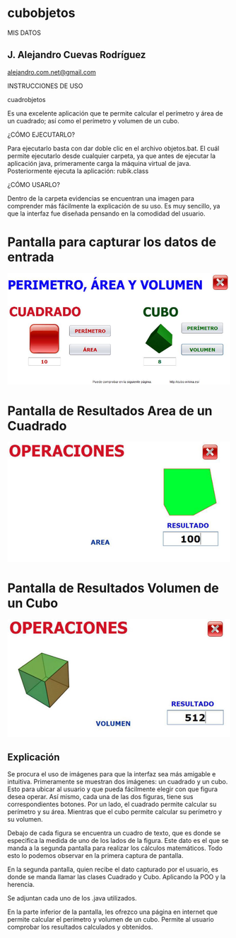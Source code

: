 # cubobjetos

MIS DATOS

## J. Alejandro Cuevas Rodríguez

alejandro.com.net@gmail.com

INSTRUCCIONES DE USO

cuadrobjetos

Es una excelente aplicación que te permite calcular el perímetro y área de un cuadrado; así como el perímetro y volumen de un cubo.

¿CÓMO EJECUTARLO?

Para ejecutarlo basta con dar doble clic en el archivo objetos.bat. El cuál permite ejecutarlo desde cualquier carpeta, ya que antes de ejecutar la aplicación java, primeramente carga la máquina virtual de java. Posteriormente ejecuta la aplicación: rubik.class

¿CÓMO USARLO?

Dentro de la carpeta evidencias se encuentran una imagen para comprender más fácilmente la explicación de su uso. Es muy sencillo, ya que la interfaz fue diseñada pensando en la comodidad del usuario. 

# Pantalla para capturar los datos de entrada
![Pantalla de datos](/evidencias/CapturaCuadradoCuboEntrada.JPG)

# Pantalla de Resultados Area de un Cuadrado
![Pantalla resultados](/evidencias/CapturaCuadradoSalida.JPG)

# Pantalla de Resultados Volumen de un Cubo
![Pantalla resultados](/evidencias/CapturaCuboVolumen.JPG)


## Explicación

Se procura el uso de imágenes para que la interfaz sea más amigable e intuitiva. Primeramente se muestran dos imágenes: un cuadrado y un cubo. Esto para ubicar al usuario y que pueda fácilmente elegir con que figura desea operar. Así mismo, cada una de las dos figuras, tiene sus correspondientes botones. Por un lado, el cuadrado permite calcular su perímetro y su área. Mientras que el cubo permite calcular su perímetro y su volumen.

Debajo de cada figura se encuentra un cuadro de texto, que es donde se especifica la medida de uno de los lados de la figura. Este dato es el que se manda a la segunda pantalla para realizar los cálculos matemáticos. Todo esto lo podemos observar en la primera captura de pantalla. 

En la segunda pantalla, quien recibe el dato capturado por el usuario, es donde se manda llamar las clases Cuadrado y Cubo. Aplicando la POO y la herencia.

Se adjuntan cada uno de los .java utilizados.

En la parte inferior de la pantalla, les ofrezco una página en internet que permite calcular el perímetro y volumen de un cubo. Permite al usuario comprobar los resultados calculados y obtenidos.

